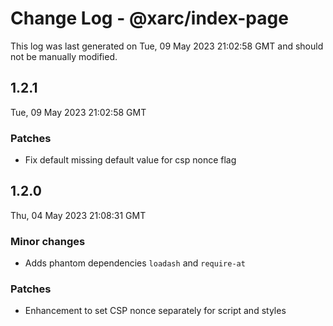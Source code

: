 # Change Log - @xarc/index-page

This log was last generated on Tue, 09 May 2023 21:02:58 GMT and should not be manually modified.

## 1.2.1
Tue, 09 May 2023 21:02:58 GMT

### Patches

- Fix default missing default value for csp nonce flag

## 1.2.0
Thu, 04 May 2023 21:08:31 GMT

### Minor changes

- Adds phantom dependencies `loadash` and `require-at`

### Patches

- Enhancement to set CSP nonce separately for script and styles

